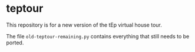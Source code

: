 # teptour

This repository is for a new version of the tEp virtual house tour.

The file `old-teptour-remaining.py` contains everything that still needs to be ported.
